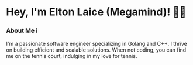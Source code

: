 # Hey, I'm Elton Laice (Megamind)! 👨‍💻

### About Me ℹ️
I'm a passionate software engineer specializing in Golang and C++. I thrive on building efficient and scalable solutions. When not coding, you can find me on the tennis court, indulging in my love for tennis.
